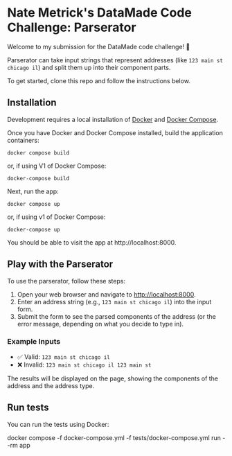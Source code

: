 # Nate Metrick's DataMade Code Challenge: Parserator

Welcome to my submission for the DataMade code challenge! 👋

Parserator can take input strings that represent addresses (like `123 main st chicago il`)
and split them up into their component parts.

To get started, clone this repo and follow the instructions below.

## Installation

Development requires a local installation of [Docker](https://docs.docker.com/install/) and [Docker Compose](https://docs.docker.com/compose/install/).

Once you have Docker and Docker Compose installed, build the application containers:

```
docker compose build
```
or, if using V1 of Docker Compose:

```
docker-compose build
```

Next, run the app:

```
docker compose up
```

or, if using v1 of Docker Compose:

```
docker-compose up
```

You should be able to visit the app at http://localhost:8000.

## Play with the Parserator

To use the parserator, follow these steps:

1. Open your web browser and navigate to [http://localhost:8000](http://localhost:8000).
2. Enter an address string (e.g., `123 main st chicago il`) into the input form.
3. Submit the form to see the parsed components of the address (or the error message, depending on what you decide to type in).

### Example Inputs

- ✅ Valid: `123 main st chicago il`
- ❌ Invalid: `123 main st chicago il 123 main st`

The results will be displayed on the page, showing the components of the address and the address type.

## Run tests

You can run the tests using Docker:

docker compose -f docker-compose.yml -f tests/docker-compose.yml run --rm app
